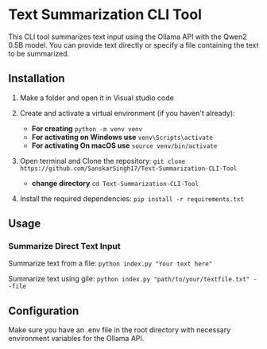 # Text Summarization CLI Tool

This CLI tool summarizes text input using the Ollama API with the Qwen2 0.5B model. You can provide text directly or specify a file containing the text to be summarized.

## Installation

1. Make a folder and open it in Visual studio code

2. Create and activate a virtual environment (if you haven't already):
    - **For creating** `python -m venv venv`
    - **For activating on Windows use** `venv\Scripts\activate`
    - **For activating On macOS use** `source venv/bin/activate` 
  
4. Open terminal and Clone the repository:
    `git clone https://github.com/SanskarSingh17/Text-Summarization-CLI-Tool`
    - **change directory** `cd Text-Summarization-CLI-Tool`

5. Install the required dependencies:
   `pip install -r requirements.txt`


## Usage

### Summarize Direct Text Input

Summarize text from a file: `python index.py "Your text here"`

Summarize text using gile: `python index.py "path/to/your/textfile.txt" --file`

## Configuration
Make sure you have an .env file in the root directory with necessary environment variables for the Ollama API.
